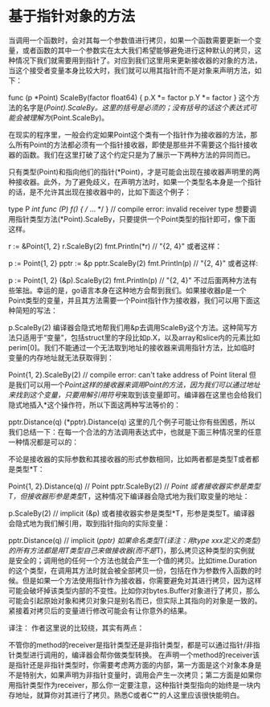 # 基于指针对象的方法

当调用一个函数时，会对其每一个参数值进行拷贝，如果一个函数需要更新一个变量，或者函数的其中一个参数实在太大我们希望能够避免进行这种默认的拷贝，这种情况下我们就需要用到指针了。对应到我们这里用来更新接收器的对象的方法，当这个接受者变量本身比较大时，我们就可以用其指针而不是对象来声明方法，如下：

func (p *Point) ScaleBy(factor float64) {
    p.X *= factor
    p.Y *= factor
}
这个方法的名字是(*Point).ScaleBy。这里的括号是必须的；没有括号的话这个表达式可能会被理解为*(Point.ScaleBy)。

在现实的程序里，一般会约定如果Point这个类有一个指针作为接收器的方法，那么所有Point的方法都必须有一个指针接收器，即使是那些并不需要这个指针接收器的函数。我们在这里打破了这个约定只是为了展示一下两种方法的异同而已。

只有类型(Point)和指向他们的指针(*Point)，才是可能会出现在接收器声明里的两种接收器。此外，为了避免歧义，在声明方法时，如果一个类型名本身是一个指针的话，是不允许其出现在接收器中的，比如下面这个例子：

type P *int
func (P) f() { /* ... */ } // compile error: invalid receiver type
想要调用指针类型方法(*Point).ScaleBy，只要提供一个Point类型的指针即可，像下面这样。

r := &Point{1, 2}
r.ScaleBy(2)
fmt.Println(*r) // "{2, 4}"
或者这样：

p := Point{1, 2}
pptr := &p
pptr.ScaleBy(2)
fmt.Println(p) // "{2, 4}"
或者这样:

p := Point{1, 2}
(&p).ScaleBy(2)
fmt.Println(p) // "{2, 4}"
不过后面两种方法有些笨拙。幸运的是，go语言本身在这种地方会帮到我们。如果接收器p是一个Point类型的变量，并且其方法需要一个Point指针作为接收器，我们可以用下面这种简短的写法：

p.ScaleBy(2)
编译器会隐式地帮我们用&p去调用ScaleBy这个方法。这种简写方法只适用于“变量”，包括struct里的字段比如p.X，以及array和slice内的元素比如perim[0]。我们不能通过一个无法取到地址的接收器来调用指针方法，比如临时变量的内存地址就无法获取得到：

Point{1, 2}.ScaleBy(2) // compile error: can't take address of Point literal
但是我们可以用一个*Point这样的接收器来调用Point的方法，因为我们可以通过地址来找到这个变量，只要用解引用符号*来取到该变量即可。编译器在这里也会给我们隐式地插入*这个操作符，所以下面这两种写法等价的：

pptr.Distance(q)
(*pptr).Distance(q)
这里的几个例子可能让你有些困惑，所以我们总结一下：在每一个合法的方法调用表达式中，也就是下面三种情况里的任意一种情况都是可以的：

不论是接收器的实际参数和其接收器的形式参数相同，比如两者都是类型T或者都是类型*T：

Point{1, 2}.Distance(q) //  Point
pptr.ScaleBy(2)         // *Point
或者接收器实参是类型T，但接收器形参是类型*T，这种情况下编译器会隐式地为我们取变量的地址：

p.ScaleBy(2) // implicit (&p)
或者接收器实参是类型*T，形参是类型T。编译器会隐式地为我们解引用，取到指针指向的实际变量：

pptr.Distance(q) // implicit (*pptr)
如果命名类型T(译注：用type xxx定义的类型)的所有方法都是用T类型自己来做接收器(而不是*T)，那么拷贝这种类型的实例就是安全的；调用他的任何一个方法也就会产生一个值的拷贝。比如time.Duration的这个类型，在调用其方法时就会被全部拷贝一份，包括在作为参数传入函数的时候。但是如果一个方法使用指针作为接收器，你需要避免对其进行拷贝，因为这样可能会破坏掉该类型内部的不变性。比如你对bytes.Buffer对象进行了拷贝，那么可能会引起原始对象和拷贝对象只是别名而已，但实际上其指向的对象是一致的。紧接着对拷贝后的变量进行修改可能会有让你意外的结果。

译注： 作者这里说的比较绕，其实有两点：

不管你的method的receiver是指针类型还是非指针类型，都是可以通过指针/非指针类型进行调用的，编译器会帮你做类型转换。
在声明一个method的receiver该是指针还是非指针类型时，你需要考虑两方面的内部，第一方面是这个对象本身是不是特别大，如果声明为非指针变量时，调用会产生一次拷贝；第二方面是如果你用指针类型作为receiver，那么你一定要注意，这种指针类型指向的始终是一块内存地址，就算你对其进行了拷贝。熟悉C或者C艹的人这里应该很快能明白。
